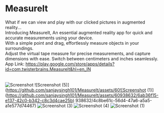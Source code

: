 # MeasureIt<br>
What if we can view and play with our clicked pictures in augmented reality...<br>
Introducing MeasureIt, An essential augmented reality app for quick and accurate measurements using your device.<br> 
With a simple point and drag, effortlessly measure objects in your surroundings.<br> 
Adjust the virtual tape measure for precise measurements, and capture dimensions with ease. Switch between centimeters and inches seamlessly. <br>
App Link: https://play.google.com/store/apps/details?id=com.twisterbrains.MeasureIt&hl=en_IN <br><br>
<br>
![Screenshot](https://github.com/sanjaysingh101/MeasureIt/assets/60938632/6ce07623-bfa8-43cb-9e47-bdb4c38471c6)
![Screenshot (5)](https://github.com/sanjaysingh101/MeasureIt/assets/60![Screenshot (1)](https://github.com/sanjaysingh101/MeasureIt/assets/60938632/6ab36f15-e137-42c0-b342-c8c3d4cae25b)
938632/4c8be61c-56d4-47a6-a5a5-a1e577d74467)
![Screenshot (3)](https://github.com/sanjaysingh101/MeasureIt/assets/60938632/d0143661-c4fc-486b-b53c-b5cb1502aee4)
![Screenshot (4)](https://github.com/sanjaysingh101/MeasureIt/assets/60938632/741a84de-1bf6-457d-b8bd-f877f83b427e)
![Screenshot (1)](https://github.com/sanjaysingh101/MeasureIt/assets/60938632/6dbf1c92-94e0-4e07-8f22-7dd9a13e9c68)



